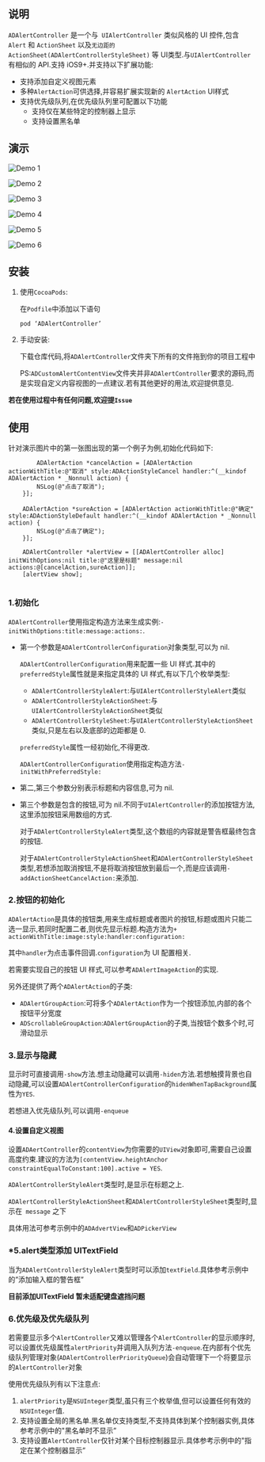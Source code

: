 ## 说明

`ADAlertController` 是一个与` UIAlertController` 类似风格的 UI 控件,包含 `Alert` 和 `ActionSheet` 以及`无边距的 ActionSheet(ADAlertControllerStyleSheet)` 等 UI类型.与`UIAlertController` 有相似的 API.支持 iOS9+.并支持以下扩展功能:

- 支持添加自定义视图元素
- 多种`AlertAction`可供选择,并容易扩展实现新的 `AlertAction` UI样式
- 支持优先级队列,在优先级队列里可配置以下功能
  - 支持仅在某些特定的控制器上显示
  - 支持设置黑名单

## 演示

![Demo 1](images/demo-01.gif)

![Demo 2](images/demo-02.gif)

![Demo 3](images/demo-03.gif)

![Demo 4](images/demo-04.gif)

![Demo 5](images/demo-05.gif)

![Demo 6](images/demo-06.gif)

## 安装

1. 使用`CocoaPods`:

   在`Podfile`中添加以下语句

   `pod ‘ADAlertController’`

2. 手动安装:

   下载仓库代码,将`ADAlertController`文件夹下所有的文件拖到你的项目工程中

   PS:`ADCustomAlertContentView`文件夹并非`ADAlertController`要求的源码,而是实现自定义内容视图的一点建议.若有其他更好的用法,欢迎提供意见.

**若在使用过程中有任何问题,欢迎提`Issue`**

## 使用

针对演示图片中的第一张图出现的第一个例子为例,初始化代码如下:

```objc
		ADAlertAction *cancelAction = [ADAlertAction actionWithTitle:@"取消" style:ADActionStyleCancel handler:^(__kindof ADAlertAction * _Nonnull action) {
        NSLog(@"点击了取消");
    }];
    
    ADAlertAction *sureAction = [ADAlertAction actionWithTitle:@"确定" style:ADActionStyleDefault handler:^(__kindof ADAlertAction * _Nonnull action) {
        NSLog(@"点击了确定");
    }];
    
    ADAlertController *alertView = [[ADAlertController alloc] initWithOptions:nil title:@"这里是标题" message:nil actions:@[cancelAction,sureAction]];
    [alertView show];
    
```



### 1.初始化

`ADAlertController`使用指定构造方法来生成实例:`-initWithOptions:title:message:actions:`.

- 第一个参数是`ADAlertControllerConfiguration`对象类型,可以为 nil.

  `ADAlertControllerConfiguration`用来配置一些 UI 样式.其中的`preferredStyle`属性就是来指定具体的 UI 样式,有以下几个枚举类型:

  - `ADAlertControllerStyleAlert`:与`UIAlertControllerStyleAlert`类似
  - `ADAlertControllerStyleActionSheet`:与`UIAlertControllerStyleActionSheet`类似
  - `ADAlertControllerStyleSheet`:与`UIAlertControllerStyleActionSheet`类似,只是左右以及底部的边距都是 0.

  `preferredStyle`属性一经初始化,不得更改.

  `ADAlertControllerConfiguration`使用指定构造方法`-initWithPreferredStyle:`

- 第二,第三个参数分别表示标题和内容信息,可为 nil.

- 第三个参数是包含的按钮,可为 nil.不同于`UIAlertController`的添加按钮方法,这里添加按钮采用数组的方式.

  对于`ADAlertControllerStyleAlert`类型,这个数组的内容就是警告框最终包含的按钮.

  对于`ADAlertControllerStyleActionSheet`和`ADAlertControllerStyleSheet`类型,若想添加取消按钮,不是将取消按钮放到最后一个,而是应该调用`-addActionSheetCancelAction:`来添加.

### 2.按钮的初始化

`ADAlertAction`是具体的按钮类,用来生成标题或者图片的按钮,标题或图片只能二选一显示,若同时配置二者,则优先显示标题.构造方法为`+ actionWithTitle:image:style:handler:configuration:`

其中`handler`为点击事件回调.`configuration`为 UI 配置相关.

若需要实现自己的按钮 UI 样式,可以参考`ADAlertImageAction`的实现.

另外还提供了两个`ADAlertAction`的子类:

- `ADAlertGroupAction`:可将多个`ADAlertAction`作为一个按钮添加,内部的各个按钮平分宽度
- `ADScrollableGroupAction`:`ADAlertGroupAction`的子类,当按钮个数多个时,可滑动显示

### 3.显示与隐藏

显示时可直接调用`-show`方法.想主动隐藏可以调用`-hiden`方法.若想触摸背景也自动隐藏,可以设置`ADAlertControllerConfiguration`的`hidenWhenTapBackground`属性为`YES`.

若想进入优先级队列,可以调用`-enqueue`

#### 4.设置自定义视图

设置`ADAertController`的`contentView`为你需要的`UIView`对象即可,需要自己设置高度约束.建议的方法为`[contentView.heightAnchor constraintEqualToConstant:100].active = YES`.

`ADAlertControllerStyleAlert`类型时,是显示在标题之上.

`ADAlertControllerStyleActionSheet`和`ADAlertControllerStyleSheet`类型时,显示在` message` 之下

具体用法可参考示例中的`ADAdvertView`和`ADPickerView`

### *5.alert类型添加 UITextField

当为`ADAlertControllerStyleAlert`类型时可以添加`textField`.具体参考示例中的”添加输入框的警告框”

**目前添加UITextField 暂未适配键盘遮挡问题**

### 6.优先级及优先级队列          

若需要显示多个`AlertController`又难以管理各个`AlertController`的显示顺序时,可以设置优先级属性`alertPriority`并调用入队列方法`-enqueue`.在内部有个优先级队列管理对象(`ADAlertControllerPriorityQueue`)会自动管理下一个将要显示的`AlertController`对象

使用优先级队列有以下注意点:

1. `alertPriority`是`NSUInteger`类型,虽只有三个枚举值,但可以设置任何有效的`NSUInteger`值.
2. 支持设置全局的黑名单.黑名单仅支持类型,不支持具体到某个控制器实例,具体参考示例中的"黑名单时不显示”
3. 支持设置`AlertController`仅针对某个目标控制器显示.具体参考示例中的"指定在某个控制器显示”



